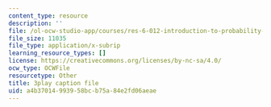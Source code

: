 ```yaml
---
content_type: resource
description: ''
file: /ol-ocw-studio-app/courses/res-6-012-introduction-to-probability-spring-2018/a4b37014993958bcb75a84e2fd06aeae_XKYpKYspe1w.vtt
file_size: 11035
file_type: application/x-subrip
learning_resource_types: []
license: https://creativecommons.org/licenses/by-nc-sa/4.0/
ocw_type: OCWFile
resourcetype: Other
title: 3play caption file
uid: a4b37014-9939-58bc-b75a-84e2fd06aeae
---
```

